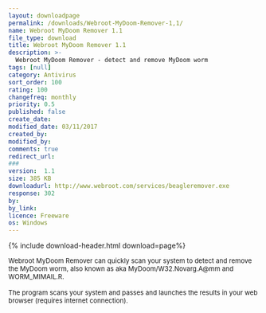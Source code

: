 ```yaml
---
layout: downloadpage
permalink: /downloads/Webroot-MyDoom-Remover-1,1/
name: Webroot MyDoom Remover 1.1
file_type: download
title: Webroot MyDoom Remover 1.1
description: >-
  Webroot MyDoom Remover - detect and remove MyDoom worm
tags: [null]
category: Antivirus
sort_order: 100
rating: 100
changefreq: monthly
priority: 0.5
published: false
create_date:
modified_date: 03/11/2017
created_by:
modified_by:
comments: true
redirect_url:
###
version:  1.1
size: 385 KB
downloadurl: http://www.webroot.com/services/beagleremover.exe
response: 302
by:
by_link:
licence: Freeware
os: Windows
---
```


{% include download-header.html download=page%}

<p style="fix-download-text !important">
<p><font size="2"><p>Webroot MyDoom Remover can quickly scan your system to detect and remove the MyDoom worm, also known as aka MyDoom/W32.Novarg.A@mm and WORM_MIMAIL.R. <br />
<br />
The program scans your system and passes and launches the results in your web browser (requires internet connection).</p></p></p>

